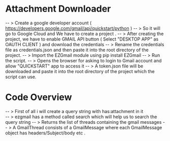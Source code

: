 

# Attachment Downloader
  -- > Create a google developer account ( https://developers.google.com/gmail/api/quickstart/python )
  -- > So it will go to Google Cloud and We have to create a project . 
  -- > After creating the project, we have to enable GMAIL API button ( Select "DESKTOP APP" as OAUTH CLIENT ) and download the credentials 
  -- > Rename the  credentials file as credentials.json and then paste it into the root directory of the project.
  -- > Import the EZGmail module using pip install EZGmail 
  -- > Run the script.
  -- > Opens the browser for asking to login to Gmail account and allow "QUICKSTART" app to access it
  -- > A token.json file will be downloaded and paste it into the root directory of the project which the script can use.



# Code Overview


 -- > First of all i will create a query string with has:attachment in it   
 -- > ezgmail has a method called search which will help us to search the query string
 -- > Returns the list of threads containing the gmail messages
 -- > A GmailThread consists of a GmailMessage where each GmailMessage object has headers/Subject/body etc . 
